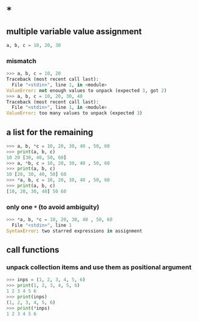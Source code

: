 # `*`

## multiple variable value assignment

```python
a, b, c = 10, 20, 30
```

### mismatch

```python
>>> a, b, c = 10, 20
Traceback (most recent call last):
  File "<stdin>", line 1, in <module>
ValueError: not enough values to unpack (expected 3, got 2)
>>> a, b, c = 10, 20, 30, 40 
Traceback (most recent call last):
  File "<stdin>", line 1, in <module>
ValueError: too many values to unpack (expected 3)
```

## a list for the remaining

```python
>>> a, b, *c = 10, 20, 30, 40 , 50, 60
>>> print(a, b, c)
10 20 [30, 40, 50, 60]
>>> a, *b, c = 10, 20, 30, 40 , 50, 60
>>> print(a, b, c)
10 [20, 30, 40, 50] 60
>>> *a, b, c = 10, 20, 30, 40 , 50, 60
>>> print(a, b, c)
[10, 20, 30, 40] 50 60
```

### only one `*` (to avoid ambiguity)

```python
>>> *a, b, *c = 10, 20, 30, 40 , 50, 60
  File "<stdin>", line 1
SyntaxError: two starred expressions in assignment
```

## call functions 

### unpack collection items and use them as positional argument

```python
>>> inps = (1, 2, 3, 4, 5, 6)
>>> print(1, 2, 3, 4, 5, 6)
1 2 3 4 5 6
>>> print(inps)
(1, 2, 3, 4, 5, 6)
>>> print(*inps)
1 2 3 4 5 6
```
